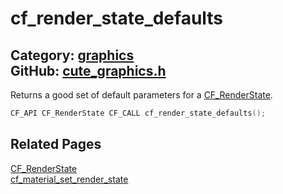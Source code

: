 [](../header.md ':include')

# cf_render_state_defaults

Category: [graphics](/api_reference?id=graphics)  
GitHub: [cute_graphics.h](https://github.com/RandyGaul/cute_framework/blob/master/include/cute_graphics.h)  
---

Returns a good set of default parameters for a [CF_RenderState](/graphics/cf_renderstate.md).

```cpp
CF_API CF_RenderState CF_CALL cf_render_state_defaults();
```

## Related Pages

[CF_RenderState](/graphics/cf_renderstate.md)  
[cf_material_set_render_state](/graphics/cf_material_set_render_state.md)  
